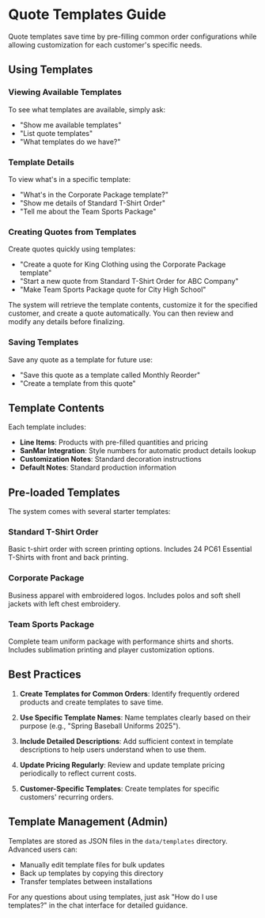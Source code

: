 # Quote Templates Guide

Quote templates save time by pre-filling common order configurations while allowing customization for each customer's specific needs.

## Using Templates

### Viewing Available Templates

To see what templates are available, simply ask:
- "Show me available templates"
- "List quote templates"
- "What templates do we have?"

### Template Details

To view what's in a specific template:
- "What's in the Corporate Package template?"
- "Show me details of Standard T-Shirt Order"
- "Tell me about the Team Sports Package"

### Creating Quotes from Templates

Create quotes quickly using templates:
- "Create a quote for King Clothing using the Corporate Package template"
- "Start a new quote from Standard T-Shirt Order for ABC Company"
- "Make Team Sports Package quote for City High School"

The system will retrieve the template contents, customize it for the specified customer, and create a quote automatically. You can then review and modify any details before finalizing.

### Saving Templates

Save any quote as a template for future use:
- "Save this quote as a template called Monthly Reorder"
- "Create a template from this quote"

## Template Contents

Each template includes:

- **Line Items**: Products with pre-filled quantities and pricing
- **SanMar Integration**: Style numbers for automatic product details lookup
- **Customization Notes**: Standard decoration instructions
- **Default Notes**: Standard production information

## Pre-loaded Templates

The system comes with several starter templates:

### Standard T-Shirt Order
Basic t-shirt order with screen printing options. Includes 24 PC61 Essential T-Shirts with front and back printing.

### Corporate Package
Business apparel with embroidered logos. Includes polos and soft shell jackets with left chest embroidery.

### Team Sports Package
Complete team uniform package with performance shirts and shorts. Includes sublimation printing and player customization options.

## Best Practices

1. **Create Templates for Common Orders**: Identify frequently ordered products and create templates to save time.

2. **Use Specific Template Names**: Name templates clearly based on their purpose (e.g., "Spring Baseball Uniforms 2025").

3. **Include Detailed Descriptions**: Add sufficient context in template descriptions to help users understand when to use them.

4. **Update Pricing Regularly**: Review and update template pricing periodically to reflect current costs.

5. **Customer-Specific Templates**: Create templates for specific customers' recurring orders.

## Template Management (Admin)

Templates are stored as JSON files in the `data/templates` directory. Advanced users can:

- Manually edit template files for bulk updates
- Back up templates by copying this directory
- Transfer templates between installations

For any questions about using templates, just ask "How do I use templates?" in the chat interface for detailed guidance. 